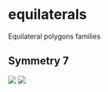 # equilaterals
Equilateral polygons families

## Symmetry 7

<img src="https://raw.github.com/jolomija/equilaterals/master/images/test.svg?sanitize=true">
<img src="https://raw.github.com/jolumija/equilaterals/master/images/7.svg?sanitize=true">